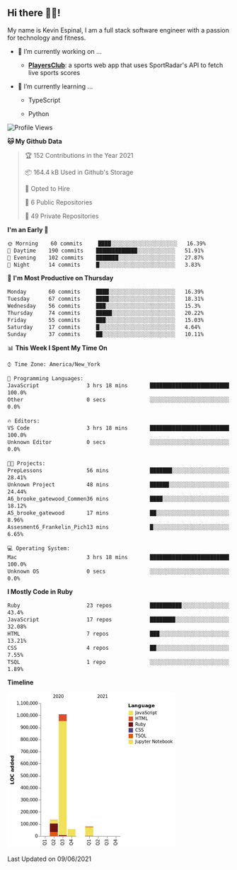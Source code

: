 ## Hi there 👋🏽!

My name is Kevin Espinal, I am a full stack software engineer with a passion for technology and fitness.

- 🔭 I’m currently working on ...

     - **[PlayersClub](https://playersclub.herokuapp.com/#/)**: a sports web app that uses SportRadar's API to fetch live sports scores

- 🌱 I’m currently learning ...

     - TypeScript
     
     - Python
     
<!--START_SECTION:waka-->
![Profile Views](http://img.shields.io/badge/Profile%20Views-0-blue)

**🐱 My Github Data** 

> 🏆 152 Contributions in the Year 2021
 > 
> 📦 164.4 kB Used in Github's Storage 
 > 
> 💼 Opted to Hire
 > 
> 📜 6 Public Repositories 
 > 
> 🔑 49 Private Repositories  
 > 
**I'm an Early 🐤** 

```text
🌞 Morning    60 commits     ████░░░░░░░░░░░░░░░░░░░░░   16.39% 
🌆 Daytime    190 commits    █████████████░░░░░░░░░░░░   51.91% 
🌃 Evening    102 commits    ███████░░░░░░░░░░░░░░░░░░   27.87% 
🌙 Night      14 commits     █░░░░░░░░░░░░░░░░░░░░░░░░   3.83%

```
📅 **I'm Most Productive on Thursday** 

```text
Monday       60 commits     ████░░░░░░░░░░░░░░░░░░░░░   16.39% 
Tuesday      67 commits     ████░░░░░░░░░░░░░░░░░░░░░   18.31% 
Wednesday    56 commits     ███░░░░░░░░░░░░░░░░░░░░░░   15.3% 
Thursday     74 commits     █████░░░░░░░░░░░░░░░░░░░░   20.22% 
Friday       55 commits     ███░░░░░░░░░░░░░░░░░░░░░░   15.03% 
Saturday     17 commits     █░░░░░░░░░░░░░░░░░░░░░░░░   4.64% 
Sunday       37 commits     ██░░░░░░░░░░░░░░░░░░░░░░░   10.11%

```


📊 **This Week I Spent My Time On** 

```text
⌚︎ Time Zone: America/New_York

💬 Programming Languages: 
JavaScript               3 hrs 18 mins       █████████████████████████   100.0% 
Other                    0 secs              ░░░░░░░░░░░░░░░░░░░░░░░░░   0.0%

🔥 Editors: 
VS Code                  3 hrs 18 mins       █████████████████████████   100.0% 
Unknown Editor           0 secs              ░░░░░░░░░░░░░░░░░░░░░░░░░   0.0%

🐱‍💻 Projects: 
PrepLessons              56 mins             ███████░░░░░░░░░░░░░░░░░░   28.41% 
Unknown Project          48 mins             ██████░░░░░░░░░░░░░░░░░░░   24.44% 
A6_brooke_gatewood_Commen36 mins             ████░░░░░░░░░░░░░░░░░░░░░   18.12% 
A5_brooke_gatewood       17 mins             ██░░░░░░░░░░░░░░░░░░░░░░░   8.96% 
Assesment6_Frankelin_Pich13 mins             █░░░░░░░░░░░░░░░░░░░░░░░░   6.65%

💻 Operating System: 
Mac                      3 hrs 18 mins       █████████████████████████   100.0% 
Unknown OS               0 secs              ░░░░░░░░░░░░░░░░░░░░░░░░░   0.0%

```

**I Mostly Code in Ruby** 

```text
Ruby                     23 repos            ██████████░░░░░░░░░░░░░░░   43.4% 
JavaScript               17 repos            ████████░░░░░░░░░░░░░░░░░   32.08% 
HTML                     7 repos             ███░░░░░░░░░░░░░░░░░░░░░░   13.21% 
CSS                      4 repos             ██░░░░░░░░░░░░░░░░░░░░░░░   7.55% 
TSQL                     1 repo              ░░░░░░░░░░░░░░░░░░░░░░░░░   1.89%

```


**Timeline**

![Chart not found](https://raw.githubusercontent.com/espinalk212/espinalk212/main/charts/bar_graph.png) 


 Last Updated on 09/06/2021
<!--END_SECTION:waka-->


<!--
**espinalk212/espinalk212** is a ✨ _special_ ✨ repository because its `README.md` (this file) appears on your GitHub profile.

Here are some ideas to get you started:

- 🔭 I’m currently working on ...
- 🌱 I’m currently learning ...
- 👯 I’m looking to collaborate on ...
- 🤔 I’m looking for help with ...
- 💬 Ask me about ...
- 📫 How to reach me: ...
- 😄 Pronouns: ...
- ⚡ Fun fact: ...
-->
